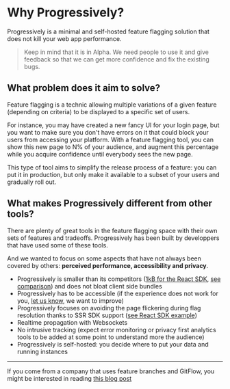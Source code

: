# Why Progressively?

Progressively is a minimal and self-hosted feature flagging solution that does not kill your web app performance.

> Keep in mind that it is in Alpha. We need people to use it and give feedback so that we can get more confidence and fix the existing bugs.

## What problem does it aim to solve?

Feature flagging is a technic allowing multiple variations of a given feature (depending on criteria) to be displayed to a specific set of users.

For instance, you may have created a new fancy UI for your login page, but you want to make sure you don't have errors on it that could block your users from accessing your platform. With a feature flagging tool, you can show this new page to N% of your audience, and augment this percentage while you acquire confidence until everybody sees the new page.

This type of tool aims to simplify the release process of a feature: you can put it in production, but only make it available to a subset of your users and gradually roll out.

## What makes Progressively different from other tools?

There are plenty of great tools in the feature flagging space with their own sets of features and tradeoffs. Progressively has been built by developpers that have used some of these tools.

And we wanted to focus on some aspects that have not always been covered by others: **perceived performance, accessibility and privacy**.

- Progressively is smaller than its competitors ([1kB for the React SDK](https://bundlephobia.com/package/@progressively/react@0.0.1-alpha.10), [see comparison](https://github.com/progressively-crew/progressively/tree/master/example/bundle-diffs)) and does not bloat client side bundles
- Progressively has to be accessible (if the experience does not work for you, [let us know](https://github.com/progressively-crew/progressively/issues), we want to improve)
- Progressively focuses on avoiding the page flickering during flag resolution thanks to SSR SDK support ([see React SDK example](/guides/react))
- Realtime propagation with Websockets
- No intrusive tracking (expect error monitoring or privacy first analytics tools to be added at some point to understand more the audience)
- Progressively is self-hosted: you decide where to put your data and running instances

---

If you come from a company that uses feature branches and GitFlow, you might be interested in reading [this blog post](https://mfrachet.github.io/why-i-dont-like-gitflow/)

